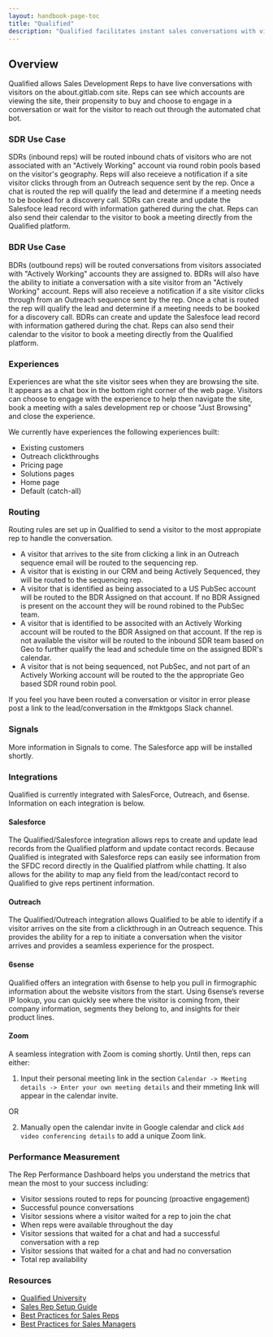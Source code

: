 ```yaml
---
layout: handbook-page-toc
title: "Qualified"
description: "Qualified facilitates instant sales conversations with visitors on the GitLab marketing website"
---
```


## Overview

Qualified allows Sales Development Reps to have live conversations with visitors on the about.gitlab.com site. Reps can see which accounts are viewing the site, their propensity to buy and choose to engage in a conversation or wait for the visitor to reach out through the automated chat bot.

### SDR Use Case

SDRs (inbound reps) will be routed inbound chats of visitors who are not associated with an "Actively Working" account via round robin pools based on the visitor's geography. Reps will also receieve a notification if a site visitor clicks through from an Outreach sequence sent by the rep. Once a chat is routed the rep will qualify the lead and determine if a meeting needs to be booked for a discovery call. SDRs can create and update the Salesfoce lead record with information gathered during the chat. Reps can also send their calendar to the visitor to book a meeting directly from the Qualified platform. 

### BDR Use Case

BDRs (outbound reps) will be routed conversations from visitors associated with "Actively Working" accounts they are assigned to. BDRs will also have the ability to initiate a conversation with a site visitor from an "Actively Working" account. Reps will also receieve a notification if a site visitor clicks through from an Outreach sequence sent by the rep. Once a chat is routed the rep will qualify the lead and determine if a meeting needs to be booked for a discovery call. BDRs can create and update the Salesfoce lead record with information gathered during the chat. Reps can also send their calendar to the visitor to book a meeting directly from the Qualified platform. 

### Experiences

Experiences are what the site visitor sees when they are browsing the site. It appears as a chat box in the bottom right corner of the web page. Visitors can choose to engage with the experience to help then navigate the site, book a meeting with a sales development rep or choose "Just Browsing" and close the experience. 

We currently have experiences the following experiences built:
- Existing customers
- Outreach clickthroughs
- Pricing page
- Solutions pages
- Home page
- Default (catch-all)

### Routing

Routing rules are set up in Qualified to send a visitor to the most appropiate rep to handle the conversation.

- A visitor that arrives to the site from clicking a link in an Outreach sequence email will be routed to the sequencing rep. 
- A visitor that is existing in our CRM and being Actively Sequenced, they will be routed to the sequencing rep.
- A visitor that is identified as being associated to a US PubSec account will be routed to the BDR Assigned on that account. If no BDR Assigned is present on the account they will be round robined to the PubSec team. 
- A visitor that is identified to be associted with an Actively Working account will be routed to the BDR Assigned on that account. If the rep is not available the visitor will be routed to the inbound SDR team based on Geo to further qualify the lead and schedule time on the assigned BDR's calendar.
- A visitor that is not being sequenced, not PubSec, and not part of an Actively Working account will be routed to the the appropriate Geo based SDR round robin pool.

If you feel you have been routed a conversation or visitor in error please post a link to the lead/conversation in the #mktgops Slack channel. 

### Signals

More information in Signals to come. The Salesforce app will be installed shortly.

### Integrations

Qualified is currently integrated with SalesForce, Outreach, and 6sense. Information on each integration is below.

#### Salesforce

The Qualified/Salesforce integration allows reps to create and update lead records from the Qualified platform and update contact records. Because Qualified is integrated with Salesforce reps can easily see information from the SFDC record directly in the Qualified platfrom while chatting. It also allows for the ability to map any field from the lead/contact record to Qualified to give reps pertinent information. 

#### Outreach

The Qualified/Outreach integration allows Qualified to be able to identify if a visitor arrives on the site from a clickthrough in an Outreach sequence. This provides the ability for a rep to initiate a conversation when the visitor arrives and provides a seamless experience for the prospect. 

#### 6sense

Qualified offers an integration with 6sense to help you pull in firmographic information about the website visitors from the start. Using 6sense’s reverse IP lookup, you can quickly see where the visitor is coming from, their company information, segments they belong to, and insights for their product lines.

#### Zoom

A seamless integration with Zoom is coming shortly. Until then, reps can either:
1. Input their personal meeting link in the section `Calendar -> Meeting details -> Enter your own meeting details` and their mmeting link will appear in the calendar invite.

OR

2. Manually open the calendar invite in Google calendar and click `Add video conferencing details` to add a unique Zoom link.

### Performance Measurement

The Rep Performance Dashboard helps you understand the metrics that mean the most to your success including:

- Visitor sessions routed to reps for pouncing (proactive engagement)
- Successful pounce conversations
- Visitor sessions where a visitor waited for a rep to join the chat
- When reps were available throughout the day
- Visitor sessions that waited for a chat and had a successful conversation with a rep
- Visitor sessions that waited for a chat and had no conversation
- Total rep availability 

### Resources

- [Qualified University](https://www.qualified.com/university)
- [Sales Rep Setup Guide](https://www.qualified.com/university-guides/sales-rep-setup-guide)
- [Best Practices for Sales Reps](https://www.qualified.com/university-categories/sales-reps)
- [Best Practices for Sales Managers](https://www.qualified.com/university-categories/sales-managers)

